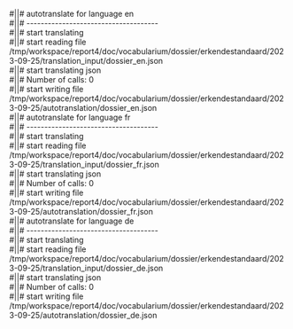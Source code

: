 #||# autotranslate for language en  
#||# -------------------------------------  
#||# start translating  
#||# start reading file /tmp/workspace/report4/doc/vocabularium/dossier/erkendestandaard/2023-09-25/translation_input/dossier_en.json  
#||# start translating json  
#||# Number of calls: 0  
#||# start writing file /tmp/workspace/report4/doc/vocabularium/dossier/erkendestandaard/2023-09-25/autotranslation/dossier_en.json  
#||# autotranslate for language fr  
#||# -------------------------------------  
#||# start translating  
#||# start reading file /tmp/workspace/report4/doc/vocabularium/dossier/erkendestandaard/2023-09-25/translation_input/dossier_fr.json  
#||# start translating json  
#||# Number of calls: 0  
#||# start writing file /tmp/workspace/report4/doc/vocabularium/dossier/erkendestandaard/2023-09-25/autotranslation/dossier_fr.json  
#||# autotranslate for language de  
#||# -------------------------------------  
#||# start translating  
#||# start reading file /tmp/workspace/report4/doc/vocabularium/dossier/erkendestandaard/2023-09-25/translation_input/dossier_de.json  
#||# start translating json  
#||# Number of calls: 0  
#||# start writing file /tmp/workspace/report4/doc/vocabularium/dossier/erkendestandaard/2023-09-25/autotranslation/dossier_de.json  
